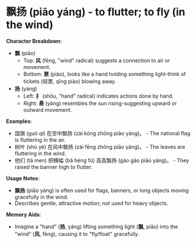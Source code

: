 # **飘扬 (piāo yáng) - to flutter; to fly (in the wind)**

**Character Breakdown**:  
- **飘** (piāo)
  - Top: **风** (fēng, "wind" radical) suggests a connection to air or movement.
  - Bottom: **票** (piào), looks like a hand holding something light-think of tickets (轻票, qīng piào) blowing away.  
- **扬** (yáng)
  - Left: **扌** (shǒu, "hand" radical) indicates actions done by hand.
  - Right: **昜** (yáng) resembles the sun rising-suggesting upward or outward movement.

**Examples**:  
- 国旗 (guó qí) 在空中飘扬 (zài kōng zhōng piāo yáng)。 - The national flag is fluttering in the air.  
- 树叶 (shù yè) 在风中飘扬 (zài fēng zhōng piāo yáng)。 - The leaves are fluttering in the wind.  
- 他们 (tā men) 把横幅 (bǎ héng fú) 高高飘扬 (gāo gāo piāo yáng)。 - They raised the banner high to flutter.

**Usage Notes**:  
- **飘扬** (piāo yáng) is often used for flags, banners, or long objects moving gracefully in the wind.  
- Describes gentle, attractive motion; not used for heavy objects.

**Memory Aids**:  
- Imagine a "hand" (**扬**, yáng) lifting something light (**飘**, piāo) into the "wind" (**风**, fēng), causing it to "fly/float" gracefully.